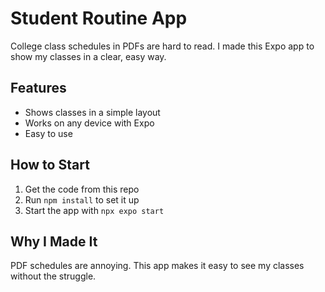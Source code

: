 
# Student Routine App

College class schedules in PDFs are hard to read. I made this Expo app to show my classes in a clear, easy way.

## Features
- Shows classes in a simple layout
- Works on any device with Expo
- Easy to use

## How to Start
1. Get the code from this repo
2. Run `npm install` to set it up
3. Start the app with `npx expo start`

## Why I Made It
PDF schedules are annoying. This app makes it easy to see my classes without the struggle.
